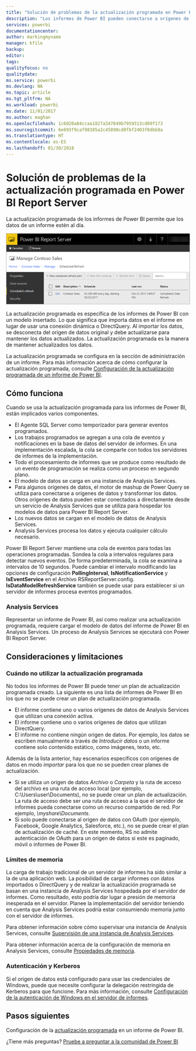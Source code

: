 ```yaml
---
title: "Solución de problemas de la actualización programada en Power BI Report Server"
description: "Los informes de Power BI pueden conectarse a orígenes de datos diferentes. En función de cómo se usan los datos, hay disponibles diferentes orígenes de datos."
services: powerbi
documentationcenter: 
author: markingmyname
manager: kfile
backup: 
editor: 
tags: 
qualityfocus: no
qualitydate: 
ms.service: powerbi
ms.devlang: NA
ms.topic: article
ms.tgt_pltfrm: NA
ms.workload: powerbi
ms.date: 11/01/2017
ms.author: maghan
ms.openlocfilehash: 1c6020a84ccaa1827a347049b7959313cd09f173
ms.sourcegitcommit: 6e693f9caf98385a2c45890cd0fbf2403f0dbb8a
ms.translationtype: HT
ms.contentlocale: es-ES
ms.lasthandoff: 01/30/2018
---
```

# <a name="power-bi-report-scheduled-refresh-in-power-bi-report-server"></a>Solución de problemas de la actualización programada en Power BI Report Server
La actualización programada de los informes de Power BI permite que los datos de un informe estén al día.

![Actualización programada en Power BI Report Server](media/scheduled-refresh/scheduled-refresh-success.png)

La actualización programada es específica de los informes de Power BI con un modelo insertado. Lo que significa que importa datos en el informe en lugar de usar una conexión dinámica o DirectQuery. Al importar los datos, se desconecta del origen de datos original y debe actualizarse para mantener los datos actualizados. La actualización programada es la manera de mantener actualizados los datos.

La actualización programada se configura en la sección de administración de un informe. Para más información acerca de cómo configurar la actualización programada, consulte [Configuración de la actualización programada de un informe de Power BI](configure-scheduled-refresh.md).

## <a name="how-this-works"></a>Cómo funciona
Cuando se usa la actualización programada para los informes de Power BI, están implicados varios componentes.

* El Agente SQL Server como temporizador para generar eventos programados.
* Los trabajos programados se agregan a una cola de eventos y notificaciones en la base de datos del servidor de informes. En una implementación escalada, la cola se comparte con todos los servidores de informes de la implementación.
* Todo el procesamiento de informes que se produce como resultado de un evento de programación se realiza como un proceso en segundo plano.
* El modelo de datos se carga en una instancia de Analysis Services.
* Para algunos orígenes de datos, el motor de mashup de Power Query se utiliza para conectarse a orígenes de datos y transformar los datos. Otros orígenes de datos pueden estar conectados a directamente desde un servicio de Analysis Services que se utiliza para hospedar los modelos de datos para Power BI Report Server.
* Los nuevos datos se cargan en el modelo de datos de Analysis Services.
* Analysis Services procesa los datos y ejecuta cualquier cálculo necesario.

Power BI Report Server mantiene una cola de eventos para todas las operaciones programadas. Sondea la cola a intervalos regulares para detectar nuevos eventos. De forma predeterminada, la cola se examina a intervalos de 10 segundos. Puede cambiar el intervalo modificando las opciones de configuración **PollingInterval**, **IsNotificationService** y **IsEventService** en el Archivo RSReportServer.config. **IsDataModelRefreshService** también se puede usar para establecer si un servidor de informes procesa eventos programados.

### <a name="analysis-services"></a>Analysis Services
Representar un informe de Power BI, así como realizar una actualización programada, requiere cargar el modelo de datos del informe de Power BI en Analysis Services. Un proceso de Analysis Services se ejecutará con Power BI Report Server.

## <a name="considerations-and-limitations"></a>Consideraciones y limitaciones
### <a name="when-scheduled-refresh-cant-be-used"></a>Cuándo no utilizar la actualización programada
No todos los informes de Power BI puede tener un plan de actualización programada creado. La siguiente es una lista de informes de Power BI en los que no se puede crear un plan de actualización programada.

* El informe contiene uno o varios orígenes de datos de Analysis Services que utilizan una conexión activa.
* El informe contiene uno o varios orígenes de datos que utilizan DirectQuery.
* El informe no contiene ningún origen de datos. Por ejemplo, los datos se escriben manualmente a través de *Introducir datos* o un informe contiene solo contenido estático, como imágenes, texto, etc.

Además de la lista anterior, hay escenarios específicos con orígenes de datos en modo *importar* para los que no se pueden crear planes de actualización.

* Si se utiliza un origen de datos *Archivo* o *Carpeta* y la ruta de acceso del archivo es una ruta de acceso local (por ejemplo, C:\Users\user\Documents), no se puede crear un plan de actualización. La ruta de acceso debe ser una ruta de acceso a la que el servidor de informes pueda conectarse como un recurso compartido de red. Por ejemplo, *\\myshare\Documents*.
* Si solo puede conectarse al origen de datos con OAuth (por ejemplo, Facebook, Google Analytics, Salesforce, etc.), no se puede crear el plan de actualización de caché. En este momento, RS no admite autenticación de OAuth para un origen de datos si este es paginado, móvil o informes de Power BI.

### <a name="memory-limits"></a>Límites de memoria
La carga de trabajo tradicional de un servidor de informes ha sido similar a la de una aplicación web. La posibilidad de cargar informes con datos importados o DirectQuery y de realizar la actualización programada se basan en una instancia de Analysis Services hospedada por el servidor de informes. Como resultado, esto podría dar lugar a presión de memoria inesperada en el servidor. Planee la implementación del servidor teniendo en cuenta que Analysis Services podría estar consumiendo memoria junto con el servidor de informes.

Para obtener información sobre cómo supervisar una instancia de Analysis Services, consulte [Supervisión de una instancia de Analysis Services](https://docs.microsoft.com/sql/analysis-services/instances/monitor-an-analysis-services-instance).

Para obtener información acerca de la configuración de memoria en Analysis Services, consulte [Propiedades de memoria](https://docs.microsoft.com/sql/analysis-services/server-properties/memory-properties).

### <a name="authentication-and-kerberos"></a>Autenticación y Kerberos
Si el origen de datos está configurado para usar las credenciales de Windows, puede que necesite configurar la delegación restringida de Kerberos para que funcione. Para más información, consulte [Configuración de la autenticación de Windows en el servidor de informes](https://docs.microsoft.com/sql/reporting-services/security/configure-windows-authentication-on-the-report-server).

## <a name="next-steps"></a>Pasos siguientes
Configuración de la [actualización programada](configure-scheduled-refresh.md) en un informe de Power BI.

¿Tiene más preguntas? [Pruebe a preguntar a la comunidad de Power BI](https://community.powerbi.com/)

